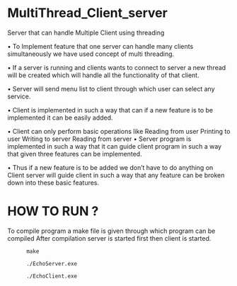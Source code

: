 # MultiThread_Client_server
Server that can handle Multiple Client using threading

• To Implement feature that one server can handle many clients simultaneously we have used concept of multi threading.

• If a server is running and clients wants to connect to server a new thread will be created which will handle all the functionality of that client.

• Server will send menu list to client through which user can select any service.

• Client is implemented in such a way that can if a new feature is to be implemented it can be easily added.

• Client can only perform basic operations like
          Reading from user
          Printing to user
          Writing to server
          Reading from server
• Server program is implemented in such a way that it can guide client program in such a way that given three features can be implemented.

• Thus if a new feature is to be added we don’t have to do anything on Client server will guide client in such a way that any feature can be broken down into these basic features.

# HOW TO RUN ?

To compile program a make file is given through which program can be compiled
After compilation server is started first then client is started.
  
          make
   
          ./EchoServer.exe
  
          ./EchoClient.exe
  
